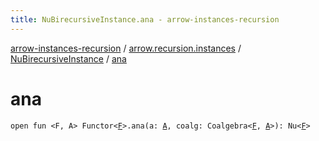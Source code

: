 ```yaml
---
title: NuBirecursiveInstance.ana - arrow-instances-recursion
---
```


[arrow-instances-recursion](../../index.html) / [arrow.recursion.instances](../index.html) / [NuBirecursiveInstance](index.html) / [ana](./ana.html)

# ana

`open fun <F, A> Functor<`[`F`](ana.html#F)`>.ana(a: `[`A`](ana.html#A)`, coalg: Coalgebra<`[`F`](ana.html#F)`, `[`A`](ana.html#A)`>): Nu<`[`F`](ana.html#F)`>`